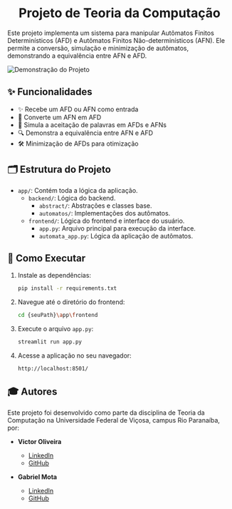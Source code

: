 <div align="center">
  <h1>Projeto de Teoria da Computação</h1>
</div>

Este projeto implementa um sistema para manipular Autômatos Finitos Determinísticos (AFD) e Autômatos Finitos Não-determinísticos (AFN). Ele permite a conversão, simulação e minimização de autômatos, demonstrando a equivalência entre AFN e AFD.

![Demonstração do Projeto](https://github.com/user-attachments/assets/f2efa14c-2d3e-4fa7-8e28-d4a5b00a319b)

## ✨ Funcionalidades

- ✨ Recebe um AFD ou AFN como entrada
- 🔄 Converte um AFN em AFD
- 🎯 Simula a aceitação de palavras em AFDs e AFNs
- 🔍 Demonstra a equivalência entre AFN e AFD
- 🛠️ Minimização de AFDs para otimização

## 🗂️ Estrutura do Projeto

- `app/`: Contém toda a lógica da aplicação.
  - `backend/`: Lógica do backend.
    - `abstract/`: Abstrações e classes base.
    - `automatos/`: Implementações dos autômatos.
  - `frontend/`: Lógica do frontend e interface do usuário.
    - `app.py`: Arquivo principal para execução da interface.
    - `automata_app.py`: Lógica da aplicação de autômatos.

## 🚀 Como Executar

1. Instale as dependências:
    ```bash
    pip install -r requirements.txt
    ```

2. Navegue até o diretório do frontend:
    ```bash
    cd {seuPath}\app\frontend
    ```

3. Execute o arquivo `app.py`:
    ```bash
    streamlit run app.py
    ```

4. Acesse a aplicação no seu navegador:
    ```bash
    http://localhost:8501/
    ```

## 🎓 Autores

Este projeto foi desenvolvido como parte da disciplina de Teoria da Computação na Universidade Federal de Viçosa, campus Rio Paranaíba, por:

- **Victor Oliveira**
  - [LinkedIn](https://www.linkedin.com/in/victor-alves-de-oliveira/)
  - [GitHub](https://github.com/VictorAlves08)

- **Gabriel Mota**
  - [LinkedIn](https://www.linkedin.com/in/gabriel-mota-a58899185/)
  - [GitHub](https://github.com/gslmota)
